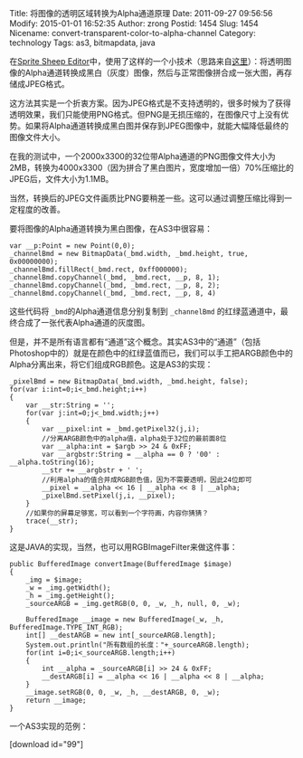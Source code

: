 Title: 将图像的透明区域转换为Alpha通道原理
Date: 2011-09-27 09:56:56
Modify: 2015-01-01 16:52:35
Author: zrong
Postid: 1454
Slug: 1454
Nicename: convert-transparent-color-to-alpha-channel
Category: technology
Tags: as3, bitmapdata, java

在[Sprite Sheep Editor](http://zengrong.net/sprite_sheet_editor)中，使用了这样的一个小技术（思路来自[这里](http://www.riaidea.com/blog/archives/279.html)）：将透明图像的Alpha通道转换成黑白（灰度）图像，然后与正常图像拼合成一张大图，再存储成JPEG格式。

这方法其实是一个折衷方案。因为JPEG格式是不支持透明的，很多时候为了获得透明效果，我们只能使用PNG格式。但PNG是无损压缩的，在图像尺寸上没有优势。如果将Alpha通道转换成黑白图并保存到JPEG图像中，就能大幅降低最终的图像文件大小。

在我的测试中，一个2000x3300的32位带Alpha通道的PNG图像文件大小为2MB，转换为4000x3300（因为拼合了黑白图片，宽度增加一倍）70%压缩比的JPEG后，文件大小为1.1MB。

当然，转换后的JPEG文件画质比PNG要稍差一些。这可以通过调整压缩比得到一定程度的改善。

要将图像的Alpha通道转换为黑白图像，在AS3中很容易：<!--more-->

``` {lang="ActionScript"}
var __p:Point = new Point(0,0);
_channelBmd = new BitmapData(_bmd.width, _bmd.height, true, 0x00000000);
_channelBmd.fillRect(_bmd.rect, 0xff000000);
_channelBmd.copyChannel(_bmd, _bmd.rect, __p, 8, 1);
_channelBmd.copyChannel(_bmd, _bmd.rect, __p, 8, 2);
_channelBmd.copyChannel(_bmd, _bmd.rect, __p, 8, 4)
```

这些代码将 `_bmd`的Alpha通道信息分别复制到 `_channelBmd` 的红绿蓝通道中，最终合成了一张代表Alpha通道的灰度图。

但是，并不是所有语言都有“通道”这个概念。其实AS3中的“通道”（包括Photoshop中的）就是在颜色中的红绿蓝值而已，我们可以手工把ARGB颜色中的Alpha分离出来，将它们组成RGB颜色。这是AS3的实现：

``` {lang="ActionScript"}
_pixelBmd = new BitmapData(_bmd.width, _bmd.height, false);
for(var i:int=0;i<_bmd.height;i++)
{
    var __str:String = '';
    for(var j:int=0;j<_bmd.width;j++)
    {
        var __pixel:int = _bmd.getPixel32(j,i);
        //分离ARGB颜色中的alpha值，alpha处于32位的最前面8位
        var __alpha:int = $argb >> 24 & 0xFF;
        var __argbstr:String = __alpha == 0 ? '00' : __alpha.toString(16);
        __str += __argbstr + ' ';
        //利用alpha的值合并成RGB颜色值，因为不需要透明，因此24位即可
        __pixel = __alpha << 16 | __alpha << 8 | __alpha;
        _pixelBmd.setPixel(j,i, __pixel);
    }
    //如果你的屏幕足够宽，可以看到一个字符画，内容你猜猜？
    trace(__str);
}
```

这是JAVA的实现，当然，也可以用RGBImageFilter来做这件事：

``` {lang="JAVA"}
public BufferedImage convertImage(BufferedImage $image)
{
    _img = $image;
    _w = _img.getWidth();
    _h = _img.getHeight();
    _sourceARGB = _img.getRGB(0, 0, _w, _h, null, 0, _w);
    
    BufferedImage __image = new BufferedImage(_w, _h, BufferedImage.TYPE_INT_RGB);
    int[] __destARGB = new int[_sourceARGB.length];
    System.out.println("所有数组的长度："+_sourceARGB.length);
    for(int i=0;i<_sourceARGB.length;i++)
    {
        int __alpha = _sourceARGB[i] >> 24 & 0xFF;
        __destARGB[i] = __alpha << 16 | __alpha << 8 | __alpha;
    }
    __image.setRGB(0, 0, _w, _h, __destARGB, 0, _w);
    return __image;
}
```

一个AS3实现的范例：

[download id="99"]

